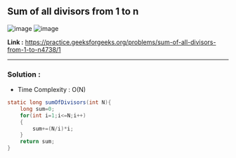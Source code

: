 ## Sum of all divisors from 1 to n

![image](https://user-images.githubusercontent.com/23376002/224522972-ecca4b49-3dc6-4a52-afa0-71a601b0c5bc.png)
![image](https://user-images.githubusercontent.com/23376002/224522981-880bb26c-fe4a-440d-851a-03e16a0f2834.png)

**Link :** https://practice.geeksforgeeks.org/problems/sum-of-all-divisors-from-1-to-n4738/1

------------------------------------------------------------------------------------------------------------------------------------------------------


### Solution : 

- Time Complexity : O(N)


```java
static long sumOfDivisors(int N){
    long sum=0;
    for(int i=1;i<=N;i++)
    {
        sum+=(N/i)*i;
    }
    return sum;
}

```


